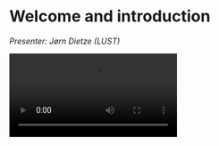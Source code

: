 # Welcome and introduction

*Presenter: Jørn Dietze (LUST)*

<video src="https://462000265.lumidata.eu/1day-20230921/recordings/00_Introduction.mp4" controls="controls">
</video>

